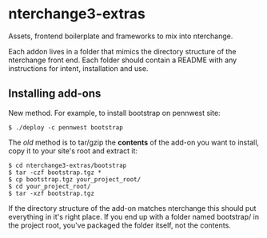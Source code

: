 nterchange3-extras
==================

Assets, frontend boilerplate and frameworks to mix into nterchange.

Each addon lives in a folder that mimics the directory structure of
the nterchange front end. Each folder should contain a README with any
instructions for intent, installation and use.

Installing add-ons
------------------

New method. For example, to install bootstrap on pennwest site:
    
    $ ./deploy -c pennwest bootstrap

The *old* method is to tar/gzip the **contents** of the add-on you want to
install, copy it to your site's root and extract it:

    $ cd nterchange3-extras/bootstrap
    $ tar -czf bootstrap.tgz *
    $ cp bootstrap.tgz your_project_root/
    $ cd your_project_root/
    $ tar -xzf bootstrap.tgz

If the directory structure of the add-on matches nterchange this should put
everything in it's right place. If you end up with a folder named bootstrap/ 
in the project root, you've packaged the folder itself, not the contents. 